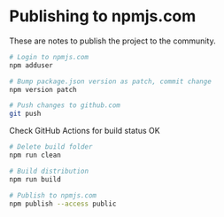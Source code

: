 # Publishing to npmjs.com

These are notes to publish the project to the community.

```bash
# Login to npmjs.com
npm adduser

# Bump package.json version as patch, commit change
npm version patch

# Push changes to github.com
git push
```

Check GitHub Actions for build status OK

```bash
# Delete build folder
npm run clean

# Build distribution
npm run build

# Publish to npmjs.com
npm publish --access public
```
